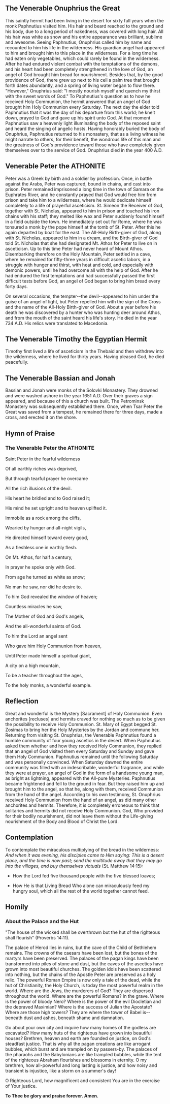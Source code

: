 ## The Venerable Onuphrius the Great

This saintly hermit had been living in the desert for sixty full years when the monk Paphnutius visited him. His hair and beard reached to the ground and his body, due to a long period of nakedness, was covered with long hair. All his hair was white as snow and his entire appearance was brilliant, sublime and awesome. Seeing Paphnutius, Onuphrius called him by name and recounted to him his life in the wilderness. His guardian angel had appeared to him and brought him to this place in the wilderness. For a long time he had eaten only vegetables, which could rarely be found in the wilderness. After he had endured violent combat with the temptations of the demons, and his heart had been completely strengthened in the love of God, an angel of God brought him bread for nourishment. Besides that, by the good providence of God, there grew up next to his cell a palm tree that brought forth dates abundantly, and a spring of living water began to flow there. "However," Onuphrius said: "I mostly nourish myself and quench my thirst with the sweet words of God." To Paphnutius's question as to how he received Holy Communion, the hermit answered that an angel of God brought him Holy Communion every Saturday. The next day the elder told Paphnutius that it was the day of his departure from this world; he knelt down, prayed to God and gave up his spirit unto God. At that moment Paphnutius saw a heavenly light illuminating the body of the reposed saint and heard the singing of angelic hosts. Having honorably buried the body of Onuphrius, Paphnutius returned to his monastery, that as a living witness he might narrate to others, for their benefit, the wondrous life of this man and the greatness of God's providence toward those who have completely given themselves over to the service of God. Onuphrius died in the year 400 A.D.


## Venerable Peter the ATHONITE

Peter was a Greek by birth and a soldier by profession. Once, in battle against the Arabs, Peter was captured, bound in chains, and cast into prison. Peter remained imprisoned a long time in the town of Samara on the Euphrates River, and he constantly prayed that God would free him from prison and take him to a wilderness, where he would dedicate himself completely to a life of prayerful asceticism. St. Simeon the Receiver of God, together with St. Nicholas, appeared to him in prison and touched his iron chains with his staff; they melted like wax and Peter suddenly found himself in a field outside the town. He immediately set out for Rome, where he was tonsured a monk by the pope himself at the tomb of St. Peter. After this he again departed by boat for the east. The All-Holy Birth-giver of God, along with St. Nicholas, appeared to him in a dream, and the Birth-giver of God told St. Nicholas that she had designated Mt. Athos for Peter to live on in asceticism. Up to this time Peter had never heard of Mount Athos. Disembarking therefore on the Holy Mountain, Peter settled in a cave, where he remained for fifty-three years in difficult ascetic labors, in a struggle with hunger and thirst, with heat and cold, and especially with demonic powers, until he had overcome all with the help of God. After he had endured the first temptations and had successfully passed the first difficult tests before God, an angel of God began to bring him bread every forty days.

On several occasions, the tempter--the devil--appeared to him under the guise of an angel of light, but Peter repelled him with the sign of the Cross and the name of the All-Holy Birth-giver of God. About a year before his death he was discovered by a hunter who was hunting deer around Athos, and from the mouth of the saint heard his life's story. He died in the year 734 A.D. His relics were translated to Macedonia.


## The Venerable Timothy the Egyptian Hermit

Timothy first lived a life of asceticism in the Thebaid and then withdrew into the wilderness, where he lived for thirty years. Having pleased God, he died peacefully.


## The Venerable Bassian and Jonah

Bassian and Jonah were monks of the Solovki Monastery. They drowned and were washed ashore in the year 1651 A.D. Over their graves a sign appeared, and because of this a church was built. The Petrominsk Monastery was subsequently established there. Once, when Tsar Peter the Great was saved from a tempest, he remained there for three days, made a cross, and erected it on the shore.


## Hymn of Praise

### The Venerable Peter the ATHONITE

Saint Peter in the fearful wilderness

Of all earthly riches was deprived,

But through tearful prayer he overcame

All the rich illusions of the devil.

His heart he bridled and to God raised it;

His mind he set upright and to heaven uplifted it.

Immobile as a rock among the cliffs,

Wearied by hunger and all-night vigils,

He directed himself toward every good,

As a fleshless one in earthly flesh.

On Mt. Athos, for half a century,

In prayer he spoke only with God.

From age he turned as white as snow;

No man he saw, nor did he desire to.

To him God revealed the window of heaven;

Countless miracles he saw,

The Mother of God and God's angels,

And the all-wonderful saints of God.

To him the Lord an angel sent

Who gave him Holy Communion from heaven,

Until Peter made himself a spiritual giant,

A city on a high mountain,

To be a teacher throughout the ages,

To the holy monks, a wonderful example.


## Reflection

Great and wonderful is the Mystery [Sacrament] of Holy Communion. Even anchorites [recluses] and hermits craved for nothing so much as to be given the possibility to receive Holy Communion. St. Mary of Egypt begged St. Zosimas to bring her the Holy Mysteries by the Jordan and commune her. Returning from visiting St. Onuphrius, the Venerable Paphnutius found a humble community of four young ascetics in the desert. When Paphnutius asked them whether and how they received Holy Communion, they replied that an angel of God visited them every Saturday and Sunday and gave them Holy Communion. Paphnutius remained until the following Saturday and was personally convinced. When Saturday dawned the entire community was filled with an indescribable, wonderful fragrance, and while they were at prayer, an angel of God in the form of a handsome young man, as bright as lightning, appeared with the All-pure Mysteries. Paphnutius became frightened and fell to the ground in fear. But they raised him up and brought him to the angel, so that he, along with them, received Communion from the hand of the angel. According to his own testimony, St. Onuphrius received Holy Communion from the hand of an angel, as did many other anchorites and hermits. Therefore, it is completely erroneous to think that solitaries and hermits did not receive Holy Communion. God, Who provided for their bodily nourishment, did not leave them without the Life-giving nourishment of the Body and Blood of Christ the Lord.


## Contemplation

To contemplate the miraculous multiplying of the bread in the wilderness: *And when it was evening, his disciples came to Him saying: This is a desert place, and the time is now past; send the multitude away that they may go into the villages, and buy themselves victuals* (St. Matthew 14:15):

- How the Lord fed five thousand people with the five blessed loaves;

- How He is that Living Bread Who alone can miraculously feed my hungry soul, which all the rest of the world together cannot feed.


## Homily

### About the Palace and the Hut

"The house of the wicked shall be overthrown but the hut of the righteous shall flourish" (Proverbs 14:11).

The palace of Herod lies in ruins, but the cave of the Child of Bethlehem remains. The crowns of the caesars have been lost, but the bones of the martyrs have been preserved. The palaces of the pagan kings have been transformed into piles of stone and dust, but the caves of the ascetics have grown into most beautiful churches. The golden idols have been scattered into nothing, but the chains of the Apostle Peter are preserved as a holy relic. The powerful Roman Empire is now only a tale of the dead, while the hut of Christianity, the Holy Church, is today the most powerful realm in the world. Where are the Jews, the murderers of God? They are dispersed throughout the world. Where are the powerful Romans? In the grave. Where is the power of bloody Nero? Where is the power of the evil Diocletian and the depraved Maximian? Where is the success of Julian the Apostate? Where are those high towers? They are where the tower of Babel is--beneath dust and ashes, beneath shame and damnation.

Go about your own city and inquire how many homes of the godless are excavated? How many huts of the righteous have grown into beautiful houses? Brethren, heaven and earth are founded on justice, on God's steadfast justice. That is why all the pagan creations are like arrogant bubbles, which burst and are trampled on by passers-by. The palaces of the pharaohs and the Babylonians are like trampled bubbles, while the tent of the righteous Abraham flourishes and blossoms in eternity. O my brethren, how all-powerful and long lasting is justice, and how noisy and transient is injustice, like a storm on a summer's day!

O Righteous Lord, how magnificent and consistent You are in the exercise of Your justice.

**To Thee be glory and praise forever. Amen.**
